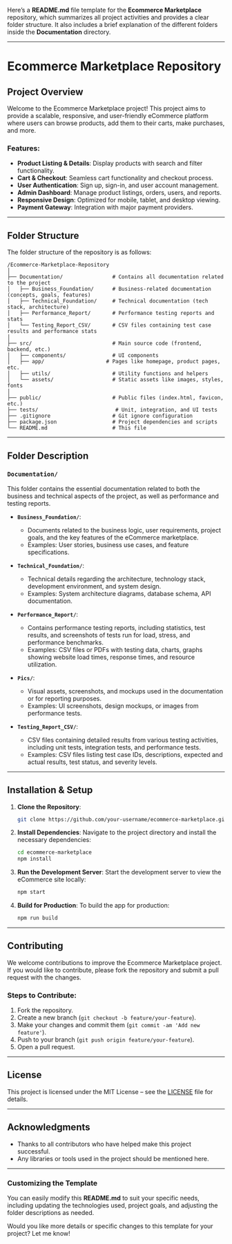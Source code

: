 Here’s a **README.md** file template for the **Ecommerce Marketplace** repository, which summarizes all project activities and provides a clear folder structure. It also includes a brief explanation of the different folders inside the **Documentation** directory.

---

# Ecommerce Marketplace Repository

## Project Overview

Welcome to the Ecommerce Marketplace project! This project aims to provide a scalable, responsive, and user-friendly eCommerce platform where users can browse products, add them to their carts, make purchases, and more.

### Features:
- **Product Listing & Details**: Display products with search and filter functionality.
- **Cart & Checkout**: Seamless cart functionality and checkout process.
- **User Authentication**: Sign up, sign-in, and user account management.
- **Admin Dashboard**: Manage product listings, orders, users, and reports.
- **Responsive Design**: Optimized for mobile, tablet, and desktop viewing.
- **Payment Gateway**: Integration with major payment providers.

---

## Folder Structure

The folder structure of the repository is as follows:

```
/Ecommerce-Marketplace-Repository
│
├── Documentation/                # Contains all documentation related to the project
│   ├── Business_Foundation/      # Business-related documentation (concepts, goals, features)
│   ├── Technical_Foundation/     # Technical documentation (tech stack, architecture)
│   ├── Performance_Report/       # Performance testing reports and stats  
│   └── Testing_Report_CSV/       # CSV files containing test case results and performance stats
│
├── src/                          # Main source code (frontend, backend, etc.)
│   ├── components/               # UI components
│   ├── app/                    # Pages like homepage, product pages, etc.
│   ├── utils/                    # Utility functions and helpers
│   └── assets/                   # Static assets like images, styles, fonts
│
├── public/                       # Public files (index.html, favicon, etc.)
├── tests/                         # Unit, integration, and UI tests
├── .gitignore                    # Git ignore configuration
├── package.json                  # Project dependencies and scripts
└── README.md                     # This file
```

---

## Folder Description

### `Documentation/`
This folder contains the essential documentation related to both the business and technical aspects of the project, as well as performance and testing reports.

- **`Business_Foundation/`**:
  - Documents related to the business logic, user requirements, project goals, and the key features of the eCommerce marketplace.
  - Examples: User stories, business use cases, and feature specifications.

- **`Technical_Foundation/`**:
  - Technical details regarding the architecture, technology stack, development environment, and system design.
  - Examples: System architecture diagrams, database schema, API documentation.

- **`Performance_Report/`**:
  - Contains performance testing reports, including statistics, test results, and screenshots of tests run for load, stress, and performance benchmarks.
  - Examples: CSV files or PDFs with testing data, charts, graphs showing website load times, response times, and resource utilization.

- **`Pics/`**:
  - Visual assets, screenshots, and mockups used in the documentation or for reporting purposes.
  - Examples: UI screenshots, design mockups, or images from performance tests.

- **`Testing_Report_CSV/`**:
  - CSV files containing detailed results from various testing activities, including unit tests, integration tests, and performance tests.
  - Examples: CSV files listing test case IDs, descriptions, expected and actual results, test status, and severity levels.

---

## Installation & Setup

1. **Clone the Repository**:
   ```bash
   git clone https://github.com/your-username/ecommerce-marketplace.git
   ```

2. **Install Dependencies**:
   Navigate to the project directory and install the necessary dependencies:
   ```bash
   cd ecommerce-marketplace
   npm install
   ```

3. **Run the Development Server**:
   Start the development server to view the eCommerce site locally:
   ```bash
   npm start
   ```

4. **Build for Production**:
   To build the app for production:
   ```bash
   npm run build
   ```

---

## Contributing

We welcome contributions to improve the Ecommerce Marketplace project. If you would like to contribute, please fork the repository and submit a pull request with the changes. 

### Steps to Contribute:
1. Fork the repository.
2. Create a new branch (`git checkout -b feature/your-feature`).
3. Make your changes and commit them (`git commit -am 'Add new feature'`).
4. Push to your branch (`git push origin feature/your-feature`).
5. Open a pull request.

---

## License

This project is licensed under the MIT License – see the [LICENSE](LICENSE) file for details.

---

## Acknowledgments

- Thanks to all contributors who have helped make this project successful.
- Any libraries or tools used in the project should be mentioned here.

---

### Customizing the Template

You can easily modify this **README.md** to suit your specific needs, including updating the technologies used, project goals, and adjusting the folder descriptions as needed.

Would you like more details or specific changes to this template for your project? Let me know!